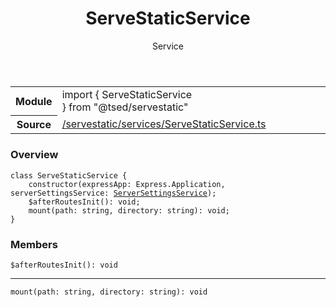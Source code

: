 
<header class="symbol-info-header"><h1 id="servestaticservice">ServeStaticService</h1><label class="symbol-info-type-label service">Service</label></header>
<!-- summary -->
<section class="symbol-info"><table class="is-full-width"><tbody><tr><th>Module</th><td><div class="lang-typescript"><span class="token keyword">import</span> { ServeStaticService }&nbsp;<span class="token keyword">from</span>&nbsp;<span class="token string">"@tsed/servestatic"</span></div></td></tr><tr><th>Source</th><td><a href="https://github.com/Romakita/ts-express-decorators/blob/v4.24.0/src//servestatic/services/ServeStaticService.ts#L0-L0">/servestatic/services/ServeStaticService.ts</a></td></tr></tbody></table></section>
<!-- overview -->


### Overview


<pre><code class="typescript-lang "><span class="token keyword">class</span> ServeStaticService <span class="token punctuation">{</span>
    <span class="token keyword">constructor</span><span class="token punctuation">(</span>expressApp<span class="token punctuation">:</span> Express.Application<span class="token punctuation">,</span> serverSettingsService<span class="token punctuation">:</span> <a href="#api/common/config/serversettingsservice"><span class="token">ServerSettingsService</span></a><span class="token punctuation">)</span><span class="token punctuation">;</span>
    $<span class="token function">afterRoutesInit</span><span class="token punctuation">(</span><span class="token punctuation">)</span><span class="token punctuation">:</span> <span class="token keyword">void</span><span class="token punctuation">;</span>
    <span class="token function">mount</span><span class="token punctuation">(</span>path<span class="token punctuation">:</span> <span class="token keyword">string</span><span class="token punctuation">,</span> directory<span class="token punctuation">:</span> <span class="token keyword">string</span><span class="token punctuation">)</span><span class="token punctuation">:</span> <span class="token keyword">void</span><span class="token punctuation">;</span>
<span class="token punctuation">}</span></code></pre>


<!-- Parameters -->

<!-- Description -->

<!-- Members -->







### Members



<div class="method-overview">
<pre><code class="typescript-lang ">$<span class="token function">afterRoutesInit</span><span class="token punctuation">(</span><span class="token punctuation">)</span><span class="token punctuation">:</span> <span class="token keyword">void</span></code></pre>
</div>




<hr/>



<div class="method-overview">
<pre><code class="typescript-lang "><span class="token function">mount</span><span class="token punctuation">(</span>path<span class="token punctuation">:</span> <span class="token keyword">string</span><span class="token punctuation">,</span> directory<span class="token punctuation">:</span> <span class="token keyword">string</span><span class="token punctuation">)</span><span class="token punctuation">:</span> <span class="token keyword">void</span></code></pre>
</div>








